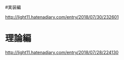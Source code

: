 #実装編

http://light11.hatenadiary.com/entry/2018/07/30/232601

# 理論編

http://light11.hatenadiary.com/entry/2018/07/28/224130